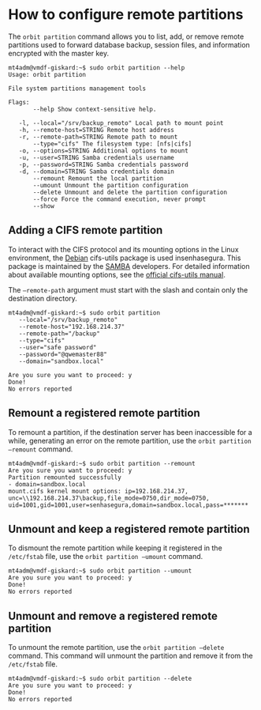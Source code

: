 # How to configure remote partitions

The `orbit partition` command allows you to list, add, or remove remote partitions used to forward database backup, session files, and information encrypted with the master key.
```
mt4adm@vmdf-giskard:~$ sudo orbit partition --help
Usage: orbit partition

File system partitions management tools

Flags:
       --help Show context-sensitive help.

   -l, --local="/srv/backup_remoto" Local path to mount point
   -h, --remote-host=STRING Remote host address
   -r, --remote-path=STRING Remote path to mount
       --type="cifs" The filesystem type: [nfs|cifs]
   -o, --options=STRING Additional options to mount
   -u, --user=STRING Samba credentials username
   -p, --password=STRING Samba credentials password
   -d, --domain=STRING Samba credentials domain
       --remount Remount the local partition
       --umount Unmount the partition configuration
       --delete Unmount and delete the partition configuration
       --force Force the command execution, never prompt
       --show
``` 
## Adding a CIFS remote partition

To interact with the CIFS protocol and its mounting options in the Linux environment, the [Debian](https://www.debian.org/) cifs-utils package is used insenhasegura. This package is maintained by the [SAMBA](https://www.samba.org/) developers. For detailed information about available mounting options, see the [official cifs-utils manual](https://wiki.samba.org/index.php/LinuxCIFS_utils).

The `–remote-path` argument must start with the slash and contain only the destination directory.
``` 
mt4adm@vmdf-giskard:~$ sudo orbit partition
   --local="/srv/backup_remoto"
   --remote-host="192.168.214.37"
   --remote-path="/backup"
   --type="cifs"
   --user="safe password"
   --password="@qwemaster88"
   --domain="sandbox.local"
  
Are you sure you want to proceed: y
Done!
No errors reported
```
## Remount a registered remote partition
To remount a partition, if the destination server has been inaccessible for a while, generating an error on the remote partition, use the `orbit partition –remount` command.
``` 
mt4adm@vmdf-giskard:~$ sudo orbit partition --remount
Are you sure you want to proceed: y
Partition remounted successfully
- domain=sandbox.local
mount.cifs kernel mount options: ip=192.168.214.37,
unc=\\192.168.214.37\backup,file_mode=0750,dir_mode=0750,
uid=1001,gid=1001,user=senhasegura,domain=sandbox.local,pass=*******
``` 
## Unmount and keep a registered remote partition
To dismount the remote partition while keeping it registered in the `/etc/fstab` file, use the `orbit partition –umount` command.
```
mt4adm@vmdf-giskard:~$ sudo orbit partition --umount
Are you sure you want to proceed: y
Done!
No errors reported
``` 
## Unmount and remove a registered remote partition
To unmount the remote partition, use the `orbit partition –delete` command. This command will unmount the partition and remove it from the `/etc/fstab` file.
```
mt4adm@vmdf-giskard:~$ sudo orbit partition --delete
Are you sure you want to proceed: y
Done!
No errors reported
``` 
